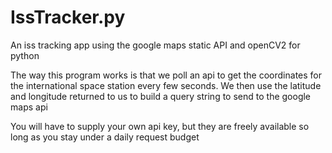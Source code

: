 # IssTracker.py
An iss tracking app using the google maps static API and openCV2 for python

The way this program works is that we poll an api to get the coordinates for the international space station every few seconds. We then use the latitude and longitude returned to us to build a query string to send to the google maps api

You will have to supply your own api key, but they are freely available so long as you stay under a daily request budget
